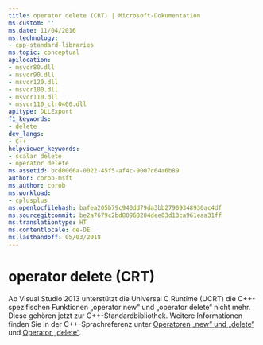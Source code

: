 ```yaml
---
title: operator delete (CRT) | Microsoft-Dokumentation
ms.custom: ''
ms.date: 11/04/2016
ms.technology:
- cpp-standard-libraries
ms.topic: conceptual
apilocation:
- msvcr80.dll
- msvcr90.dll
- msvcr120.dll
- msvcr100.dll
- msvcr110.dll
- msvcr110_clr0400.dll
apitype: DLLExport
f1_keywords:
- delete
dev_langs:
- C++
helpviewer_keywords:
- scalar delete
- operator delete
ms.assetid: bcd0066a-0022-45f5-af4c-9007c64a6b89
author: corob-msft
ms.author: corob
ms.workload:
- cplusplus
ms.openlocfilehash: bafea205b79c940dd79da3bb27909348930ac4df
ms.sourcegitcommit: be2a7679c2bd80968204dee03d13ca961eaa31ff
ms.translationtype: HT
ms.contentlocale: de-DE
ms.lasthandoff: 05/03/2018
---
```

# <a name="operator-delete-crt"></a>operator delete (CRT)

Ab Visual Studio 2013 unterstützt die Universal C Runtime (UCRT) die C++-spezifischen Funktionen „operator new“ und „operator delete“ nicht mehr. Diese gehören jetzt zur C++-Standardbibliothek. Weitere Informationen finden Sie in der C++-Sprachreferenz unter [Operatoren „new“ und „delete“](../cpp/new-and-delete-operators.md) und [Operator „delete“](../cpp/delete-operator-cpp.md). 

